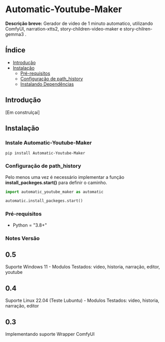 # Automatic-Youtube-Maker
**Descrição breve:** Gerador de video de 1 minuto automatico, utilizando ComfyUI, narration-xtts2, story-children-video-maker e story-chilren-gemma3 .

## Índice

- [Introdução](#introdução)
- [Instalação](#instalação)
  - [Pré-requisitos](#pré-requisitos)
  - [Configuração de path_history](#configuração-de-path_history)
  - [Instalando Dependências](#instalando-dependências)

## Introdução

[Em construlçai]

## Instalação

### Instale Automatic-Youtube-Maker


```shell
pip install Automatic-Youtube-Maker

```

### Configuração de path_history

Pelo menos uma vez é necessário implementar a função **install_packeges.start()** para definir o caminho.


```python
import automatic_youtube_maker as automatic

automatic.install_packeges.start()

```
### Pré-requisitos


- Python = "3.8+"

### Notes Versão

## 0.5
Suporte Windows 11 - Modulos Testados: video, historia, narração, editor, youtube

## 0.4
Suporte Linux 22.04 (Teste Lubuntu) - Modulos Testados: video, historia, narração, editor

## 0.3
Implementando suporte Wrapper ComfyUI

